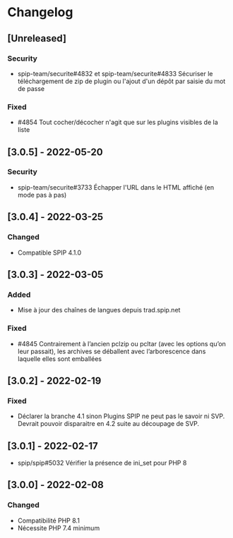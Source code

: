 # Changelog

## [Unreleased]

### Security

- spip-team/securite#4832 et spip-team/securite#4833 Sécuriser le téléchargement de zip de plugin ou l'ajout d'un dépôt par saisie du mot de passe

### Fixed

- #4854 Tout cocher/décocher n'agit que sur les plugins visibles de la liste


## [3.0.5] - 2022-05-20

### Security

- spip-team/securite#3733 Échapper l'URL dans le HTML affiché (en mode pas à pas)


## [3.0.4] - 2022-03-25

### Changed

- Compatible SPIP 4.1.0


## [3.0.3] - 2022-03-05

### Added

- Mise à jour des chaînes de langues depuis trad.spip.net

### Fixed

- #4845 Contrairement à l’ancien pclzip ou pcltar (avec les options qu’on leur passait), les archives se déballent avec l’arborescence dans laquelle elles sont emballées


## [3.0.2] - 2022-02-19

### Fixed

- Déclarer la branche 4.1 sinon Plugins SPIP ne peut pas le savoir ni SVP. Devrait pouvoir disparaitre en 4.2 suite au découpage de SVP.


## [3.0.1] - 2022-02-17

- spip/spip#5032 Vérifier la présence de ini_set pour PHP 8


## [3.0.0] - 2022-02-08

### Changed

- Compatibilité PHP 8.1
- Nécessite PHP 7.4 minimum
